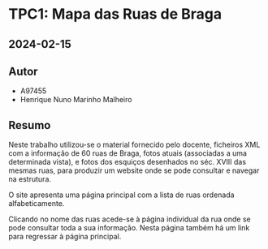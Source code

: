 # TPC1: Mapa das Ruas de Braga
## 2024-02-15

## Autor

- A97455
- Henrique Nuno Marinho Malheiro

## Resumo

Neste trabalho utilizou-se o material fornecido pelo docente, ficheiros XML com a informação de 60 ruas de Braga, fotos atuais (associadas a uma determinada vista), e fotos dos esquiços desenhados no séc. XVIII das mesmas ruas, para produzir um website onde se pode consultar e navegar na estrutura.

O site apresenta uma página principal com a lista de ruas ordenada alfabeticamente.

Clicando no nome das ruas acede-se à página individual da rua onde se pode consultar toda a sua informação. Nesta página também há um link para regressar à página principal.